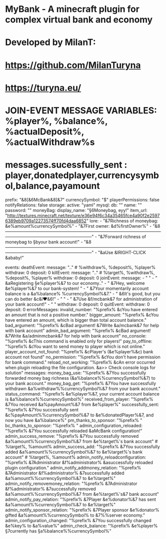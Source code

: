 #
# MyBank - A minecraft plugin for complex virtual bank and economy
#
# Developed by MilanT:
#    https://github.com/MilanTuryna
#    https://turyna.eu/
#
# JOIN-EVENT MESSAGE VARIABLES: %player%, %balance%, %actualDeposit%, %actualWithdraw%s
#
# messages.sucessfully_sent : player,donatedplayer,currencysymbol,balance,payamount

prefix: "&8[&6McBank&8]&7"
currencySymbol: "$"
playerPermissions: false
notifyRelations: false
storage:
  active: "yaml"
  mysql:
    db: ""
    name: ""
    password: ""
moneyBag:
  display_name: "§6Moneybag, eyy!"
  item_url: "http://textures.minecraft.net/texture/e36e94f6c34a35465fce4a90f2e25976389eb9709a12273574ff70fd4daa6852"
  lore:
    - "&7Richness of moneybag: &e%amount%currencySymbol%"
    - "&7First owner: &d%firstOwner%"
    - "&8————————————————————————————————————————————————————————"
    - "&7Forward richness of moneybag to §byour bank account!"
    - "&8————————————————————————————————————————————————————————"
    - "&aUse &lRIGHT-CLICK &ababy!"

events:
  deathEvent:
    message: ".." # %withdraw%, %deposit%, %player%
    withdraw: 0
    deposit: 0
  killEvent:
    message: ".." # %target%, %withdraw%, %deposit%, %player%
    withdraw: 0
    deposit: 0
  joinEvent:
    message:
      - " "
      - "  &aRegistering §e%player%&7 to our economy.."
      - "  &7Hey, welcome &e%player%&7 to our bank-system! "
      - "  &7Your momentarily account balance is a &a%balance% %currencySymbol%&7."
      - "  &6It's good, but you can do better &c&l❤&6!"
      - " "
      - "  &7Use &f/mcbank&7 for administration of your bank account!"
      - " "
    withdraw: 0
    deposit: 0
  quitEvent:
    withdraw: 0
    deposit: 0
errorMessages:
  invalid_number: "%prefix% &cYou have entered an amount that is not a positive number."
  bigger_amount: "%prefix%  &cYou have entered an amount, which is bigger than total account balance."
  bad_argument: "%prefix% &cBad argument! &7Write &a/mcbank&7 for help with bank account"
  admin_bad_argument: "%prefix% &cBad argument! &7Write &a/adminmcbank&7 for help with bank account"
  no_console: "%prefix%  &cThis command is enabled only for players!"
  pay_to_offline: "%prefix% &cYou want to send money to player which is not online."
  player_account_not_found: "%prefix% &cPlayer's (&e%player%&c) bank account not found"
  no_permission: "%prefix% &cYou don't have permission for bank command."
  reload_not_working: "%prefix% &cAn error occurred when plugin reloading the file configuration. &a>> Check console logs for solution"
messages:
  money_bag_use: "%prefix% &7You successfully forwarded money bag richness (&a%balance%%currencySymbol%&7) to your bank account."
  money_bag_get: "%prefix% &7You have successfully withdrawn &a%withdraw%%currencySymbol%&7 from your bank account."
  status_command: "%prefix% &e%player%&7, your current account balance is &a%balance%%currencySymbol%"
  received_from_player: "%prefix% &7You received &a%payAmount%&7 from &e%player%"
  successfully_sent: "%prefix% &7You successfully sent &c%payAmount%%currencySymbol%&7 to &e%donatedPlayer%&7, and now you have &a%balance%"
  pm_thanks_to_sponsor: "%prefix% "
  bc_thanks_to_sponsor: "%prefix% "
  admin_configuration_reloaded: "%prefix% &7You successfully reloaded &aMcBank configuration!"
  admin_success_remove: "%prefix% &7You successfully removed &a%amount%%currencySymbol%&7 from &e%target%'s bank account" # %target%, %amount%
  admin_success_add: "%prefix% &7You successfully added &a%amount%%currencySymbol%&7 to &e%target%'s bank account" # %target%, %amount%
  admin_notify_reloadconfiguration: "%prefix% &7Administrator &f%administrator% &asuccessfully reloaded plugin configuration."
  admin_notify_addmoney_relation: "%prefix% &7Administrator &f%administrator% &7successfully added &a%amount%%currencySymbol%&7 to &e%target%"
  admin_notify_removemoney_relation: "%prefix% &7Administrator &f%administrator% &7successfully removed &a%amount%%currencySymbol%&7 from &e%target%'s&7 bank account"
  admin_notify_pay_relation: "%prefix% &7Player &e%donator%&7 has sent &a%amount%%currencySymbol%&7 to &e%target%"
  admin_notify_sponsor_relation: "%prefix% &7Player sponsor &e%donator% gifted &a%amount%%currencySymbol% to &7%%server economy."
  admin_configuration_changed: "%prefix% &7You successfully changed &e%key% to &a%value%"
  admin_check_balance: "%prefix% &e%player% §7currently has §a%balance%%currencySymbol%"
